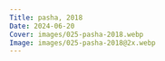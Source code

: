 ```yaml
---
Title: pasha, 2018
Date: 2024-06-20
Cover: images/025-pasha-2018.webp
Image: images/025-pasha-2018@2x.webp
---
```

